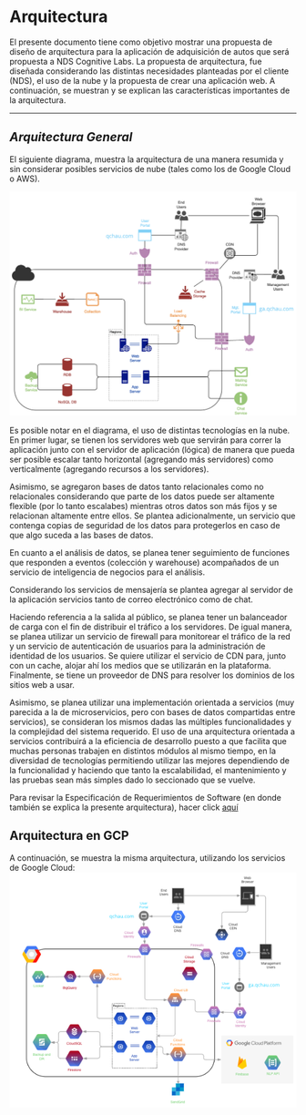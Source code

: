 # Arquitectura

El presente documento tiene como objetivo mostrar una propuesta de diseño de arquitectura para la aplicación de adquisición de autos que será propuesta a NDS Cognitive Labs. La propuesta de arquitectura, fue diseñada considerando las distintas necesidades planteadas por el cliente (NDS), el uso de la nube y la propuesta de crear una aplicación web. A continuación, se muestran y se explican las características importantes de la arquitectura. 

---
## _Arquitectura General_
El siguiente diagrama, muestra la arquitectura de una manera resumida y sin considerar posibles servicios de nube (tales como los de Google Cloud o AWS). 

![Diagrama general de arquitectura](https://github.com/sebasgonvitec/qchau-software/blob/64dc167b2890f2f646820183c583b56852540ea3/wiki/Docs/Arquitectura/Diagrama_ArchCloud.png)

Es posible notar en el diagrama, el uso de distintas tecnologías en la nube. En primer lugar, se tienen los servidores web que servirán para correr la aplicación junto con el servidor de aplicación (lógica) de manera que pueda ser posible escalar tanto horizontal (agregando más servidores) como verticalmente (agregando recursos a los servidores). 

Asimismo, se agregaron bases de datos tanto relacionales como no relacionales considerando que parte de los datos puede ser altamente flexible (por lo tanto escalabes) mientras otros datos son más fijos y se relacionan altamente entre ellos. Se plantea adicionalmente, un servicio que contenga copias de seguridad de los datos para protegerlos en caso de que algo suceda a las bases de datos.

En cuanto a el análisis de datos, se planea tener seguimiento de funciones que responden a eventos (colección y warehouse) acompañados de un servicio de inteligencia de negocios para el análisis. 

Considerando los servicios de mensajería se plantea agregar al servidor de la aplicación servicios tanto de correo electrónico como de chat. 

Haciendo referencia a la salida al público, se planea tener un balanceador de carga con el fin de distribuir el tráfico a los servidores. De igual manera, se planea utilizar un servicio de firewall para monitorear el tráfico de la red y un servicio de autenticación de usuarios para la administración de identidad de los usuarios. Se quiere utilizar el servicio de CDN para, junto con un cache, alojar ahí los medios que se utilizarán en la plataforma. Finalmente, se tiene un proveedor de DNS para resolver los dominios de los sitios web a usar. 

Asimismo, se planea utilizar una implementación orientada a servicios (muy parecida a la de microservicios, pero con bases de datos compartidas entre servicios), se consideran los mismos dadas las múltiples funcionalidades y la complejidad del sistema requerido. El uso de una arquitectura orientada a servicios contribuirá a la eficiencia de desarrollo puesto a que facilita que muchas personas trabajen en distintos módulos al mismo tiempo, en la diversidad de tecnologías permitiendo utilizar las mejores dependiendo de la funcionalidad y haciendo que tanto la escalabilidad, el mantenimiento y las pruebas sean más simples dado lo seccionado que se vuelve. 

Para revisar la Especificación de Requerimientos de Software (en donde también se explica la presente arquitectura), hacer click [aquí](https://github.com/sebasgonvitec/qchau-software/blob/64dc167b2890f2f646820183c583b56852540ea3/wiki/Docs/SRS.md)

## Arquitectura en GCP
A continuación, se muestra la misma arquitectura, utilizando los servicios de Google Cloud:
![Diagrama de Arquitectura GCP](https://github.com/sebasgonvitec/qchau-software/blob/1f2c13d1272906fba8443d11afdea426388b5804/wiki/Docs/Arquitectura/ArquitecturaGCP.png)
